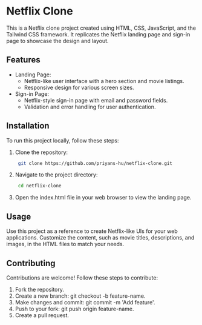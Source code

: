 # Netflix Clone

This is a Netflix clone project created using HTML, CSS, JavaScript, and the Tailwind CSS framework. It replicates the Netflix landing page and sign-in page to showcase the design and layout.

## Features

- Landing Page:
  - Netflix-like user interface with a hero section and movie listings.
  - Responsive design for various screen sizes.
- Sign-in Page:
  - Netflix-style sign-in page with email and password fields.
  - Validation and error handling for user authentication.


## Installation

To run this project locally, follow these steps:

1. Clone the repository:

   ```bash
    git clone https://github.com/priyans-hu/netflix-clone.git

2. Navigate to the project directory:

   ```bash
    cd netflix-clone

3. Open the index.html file in your web browser to view the landing page.


## Usage

Use this project as a reference to create Netflix-like UIs for your web applications. Customize the content, such as movie titles, descriptions, and images, in the HTML files to match your needs.

## Contributing

Contributions are welcome! Follow these steps to contribute:

1. Fork the repository.
2. Create a new branch: git checkout -b feature-name.
3. Make changes and commit: git commit -m 'Add feature'.
4. Push to your fork: git push origin feature-name.
5. Create a pull request.